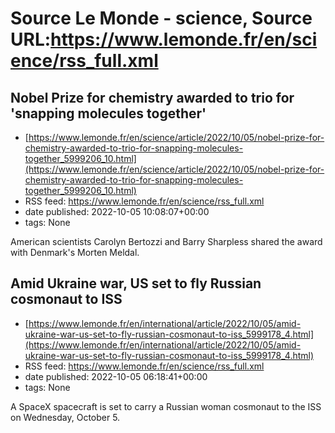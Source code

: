 # Source Le Monde - science, Source URL:https://www.lemonde.fr/en/science/rss_full.xml

## Nobel Prize for chemistry awarded to trio for 'snapping molecules together'
 - [https://www.lemonde.fr/en/science/article/2022/10/05/nobel-prize-for-chemistry-awarded-to-trio-for-snapping-molecules-together_5999206_10.html](https://www.lemonde.fr/en/science/article/2022/10/05/nobel-prize-for-chemistry-awarded-to-trio-for-snapping-molecules-together_5999206_10.html)
 - RSS feed: https://www.lemonde.fr/en/science/rss_full.xml
 - date published: 2022-10-05 10:08:07+00:00
 - tags: None

American scientists Carolyn Bertozzi and Barry Sharpless shared the award with Denmark's Morten Meldal.

## Amid Ukraine war, US set to fly Russian cosmonaut to ISS
 - [https://www.lemonde.fr/en/international/article/2022/10/05/amid-ukraine-war-us-set-to-fly-russian-cosmonaut-to-iss_5999178_4.html](https://www.lemonde.fr/en/international/article/2022/10/05/amid-ukraine-war-us-set-to-fly-russian-cosmonaut-to-iss_5999178_4.html)
 - RSS feed: https://www.lemonde.fr/en/science/rss_full.xml
 - date published: 2022-10-05 06:18:41+00:00
 - tags: None

A SpaceX spacecraft is set to carry a Russian woman cosmonaut to the ISS on Wednesday, October 5.
